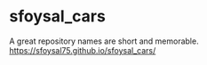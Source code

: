 # sfoysal_cars
A great repository names are short and memorable. 
https://sfoysal75.github.io/sfoysal_cars/
